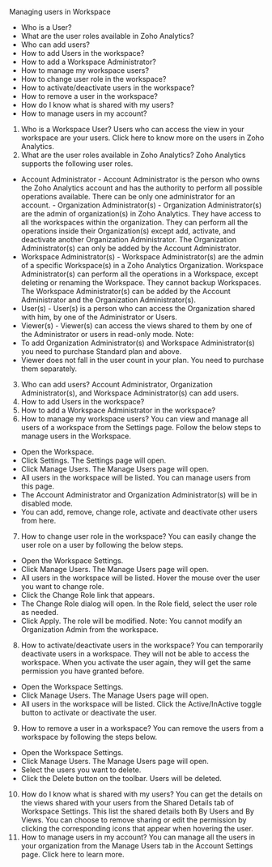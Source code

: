 Managing users in Workspace
- Who is a User?
- What are the user roles available in Zoho Analytics?
- Who can add users?
- How to add Users in the workspace?
- How to add a Workspace Administrator?
- How to manage my workspace users?
- How to change user role in the workspace?
- How to activate/deactivate users in the workspace?
- How to remove a user in the workspace?
- How do I know what is shared with my users?
- How to manage users in my account?
1. Who is a Workspace User?
Users who can access the view in your workspace are your users. Click here to know more on the users in Zoho Analytics.
2. What are the user roles available in Zoho Analytics?
Zoho Analytics supports the following user roles.
- Account Administrator - Account Administrator is the person who owns the Zoho Analytics account and has the authority to perform all possible operations available.
There can be only one administrator for an account. - Organization Administrator(s) - Organization Administrator(s) are the admin of organization(s) in Zoho Analytics. They have access to all the workspaces within the organization. They can perform all the operations inside their Organization(s) except add, activate, and deactivate another Organization Administrator. The Organization Administrator(s) can only be added by the Account Administrator.
- Workspace Administrator(s) - Workspace Administrator(s) are the admin of a specific Workspace(s) in a Zoho Analytics Organization. Workspace Administrator(s) can perform all the operations in a Workspace, except deleting or renaming the Workspace. They cannot backup Workspaces. The Workspace Administrator(s) can be added by the Account Administrator and the Organization Administrator(s).
- User(s) - User(s) is a person who can access the Organization shared with him, by one of the Administrator or Users.
- Viewer(s) - Viewer(s) can access the views shared to them by one of the Administrator or users in read-only mode.
Note:
- To add Organization Administrator(s) and Workspace Administrator(s) you need to purchase Standard plan and above.
- Viewer does not fall in the user count in your plan. You need to purchase them separately.
3. Who can add users?
Account Administrator, Organization Administrator(s), and Workspace Administrator(s) can add users.
4. How to add Users in the workspace?
5. How to add a Workspace Administrator in the workspace?
6. How to manage my workspace users?
You can view and manage all users of a workspace from the Settings page. Follow the below steps to manage users in the Workspace.
- Open the Workspace.
- Click Settings. The Settings page will open.
- Click Manage Users. The Manage Users page will open.
- All users in the workspace will be listed. You can manage users from this page.
- The Account Administrator and Organization Administrator(s) will be in disabled mode.
- You can add, remove, change role, activate and deactivate other users from here.
7. How to change user role in the workspace?
You can easily change the user role on a user by following the below steps.
- Open the Workspace Settings.
- Click Manage Users. The Manage Users page will open.
- All users in the workspace will be listed. Hover the mouse over the user you want to change role.
- Click the Change Role link that appears.
- The Change Role dialog will open. In the Role field, select the user role as needed.
- Click Apply. The role will be modified.
Note: You cannot modify an Organization Admin from the workspace.
8. How to activate/deactivate users in the workspace?
You can temporarily deactivate users in a workspace. They will not be able to access the workspace. When you activate the user again, they will get the same permission you have granted before.
- Open the Workspace Settings.
- Click Manage Users. The Manage Users page will open.
- All users in the workspace will be listed. Click the Active/InActive toggle button to activate or deactivate the user.
9. How to remove a user in a workspace?
You can remove the users from a workspace by following the steps below.
- Open the Workspace Settings.
- Click Manage Users. The Manage Users page will open.
- Select the users you want to delete.
- Click the Delete button on the toolbar. Users will be deleted.
10. How do I know what is shared with my users?
You can get the details on the views shared with your users from the Shared Details tab of Workspace Settings. This list the shared details both By Users and By Views.
You can choose to remove sharing or edit the permission by clicking the corresponding icons that appear when hovering the user.
11. How to manage users in my account?
You can manage all the users in your organization from the Manage Users tab in the Account Settings page. Click here to learn more.